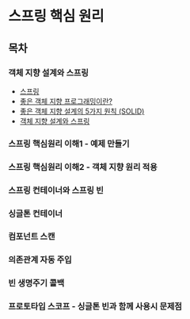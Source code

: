 # 스프링 핵심 원리

## 목차

### 객체 지향 설계와 스프링

- [스프링](스프링.md)
- [좋은 객체 지향 프로그래밍이란?](좋은객체지향프로그래밍.md)
- [좋은 객체 지향 설계의 5가지 원칙 (SOLID)](SOLID.md)
- [객체 지향 설계와 스프링](객체지향설계와스프링.md)

### 스프링 핵심원리 이해1 - 예제 만들기

### 스프링 핵심원리 이해2 - 객체 지향 원리 적용

### 스프링 컨테이너와 스프링 빈

### 싱글톤 컨테이너

### 컴포넌트 스캔

### 의존관계 자동 주입

### 빈 생명주기 콜백

### 프로토타입 스코프 - 싱글톤 빈과 함께 사용시 문제점